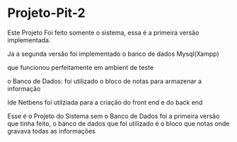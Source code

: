 # Projeto-Pit-2

Este Projeto Foi feito somente o sistema, essa é a primeira versão implementada.

Ja a segunda versão foi implementado o  banco de dados Mysql(Xampp)

que funcionou perfeitamente em ambient de teste

o Banco de Dados:
foi utilizado o bloco de notas para armazenar a informação

Ide Netbens foi utilziada para a criação do front end e do back end

Esse é o Projeto do Sistema sem o Banco de Dados foi a primeira versão que tinha feito, o banco de dados que foi utilizado é o bloco que notas onde gravava todas as informações

